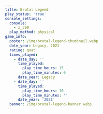 ```yaml
---
title: Brutal Legend
play_status: 'true'
console_settings:
  console:
    - x_360
  play_method: physical
game_info:
  poster: /img/brutal-legend-thumbnail.webp
  date_year: Legacy, 2021
  rating: goat
  times_played:
    - date_day: ''
      time_played:
        play_time_hours: 15
        play_time_minutes: 0
      date_year: Legacy
    - date_day: ''
      time_played:
        play_time_hours: 10
        play_time_minutes: ''
      date_year: '2021'
  banner: /img/brutal-legend-banner.webp
---
```

